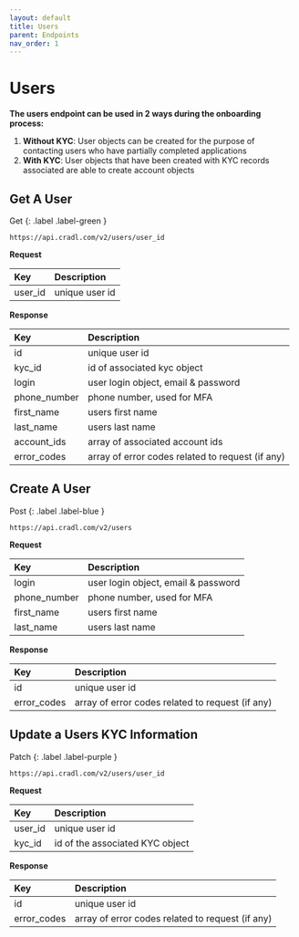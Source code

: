 ```yaml
---
layout: default
title: Users
parent: Endpoints
nav_order: 1
---
```


# Users

**The users endpoint can be used in 2 ways during the onboarding process:**
1. **Without KYC**: User objects can be created for the purpose of contacting users who have partially completed applications
2. **With KYC**: User objects that have been created with KYC records associated are able to create account objects

## Get A User
<div class="code-example" markdown="1">
Get
{: .label .label-green }

`https://api.cradl.com/v2/users/user_id`

**Request**

| Key        | Description        | 
|:-------------|:------------------|
| user_id           | unique user id |


**Response**

| Key        | Description        |
|:-------------|:------------------|
| id           | unique user id |
| kyc_id | id of associated kyc object   |
| login | user login object, email & password   |
| phone_number           | phone number, used for MFA |
| first_name           | users first name |
| last_name           | users last name |
| account_ids           | array of associated account ids  |
| error_codes           | array of error codes related to request (if any)  |

</div>

## Create A User
<div class="code-example" markdown="1">
Post
{: .label .label-blue }

`https://api.cradl.com/v2/users`

**Request**

| Key        | Description        |
|:-------------|:------------------|
| login | user login object, email & password   |
| phone_number           | phone number, used for MFA |
| first_name           | users first name |
| last_name           | users last name |

**Response**

| Key        | Description        |
|:-------------|:------------------|
| id           | unique user id |
| error_codes           | array of error codes related to request (if any)  |

</div>

## Update a Users KYC Information
<div class="code-example" markdown="1">
Patch
{: .label .label-purple }

`https://api.cradl.com/v2/users/user_id`

**Request**

| Key        | Description        |
|:-------------|:------------------|
| user_id           | unique user id |
| kyc_id           | id of the associated KYC object|

**Response**

| Key        | Description        |
|:-------------|:------------------|
| id           | unique user id |
| error_codes           | array of error codes related to request (if any)  |

</div>
